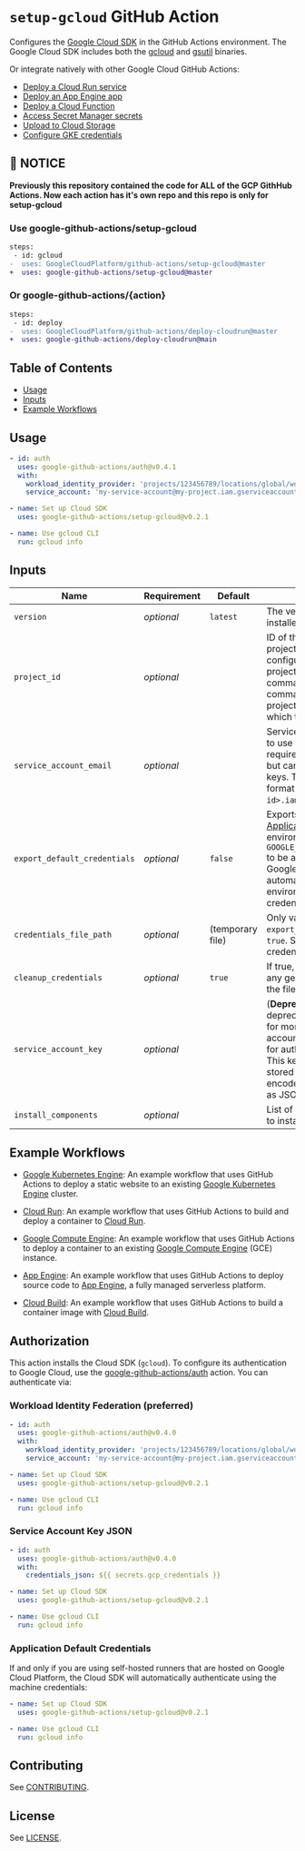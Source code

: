 <!--
 Copyright 2019 Google LLC

 Licensed under the Apache License, Version 2.0 (the "License"); you may not use this file except in
 compliance with the License. You may obtain a copy of the License at

        https://www.apache.org/licenses/LICENSE-2.0

 Unless required by applicable law or agreed to in writing, software distributed under the License
 is distributed on an "AS IS" BASIS, WITHOUT WARRANTIES OR CONDITIONS OF ANY KIND, either express or
 implied. See the License for the specific language governing permissions and limitations under the
 License.
-->

# `setup-gcloud` GitHub Action

Configures the [Google Cloud SDK][sdk] in the GitHub Actions environment. The Google Cloud SDK includes both the [gcloud][gcloud] and
[gsutil][gsutil] binaries.

Or integrate natively with other Google Cloud GitHub Actions:

* [Deploy a Cloud Run service](https://github.com/google-github-actions/deploy-cloudrun)
* [Deploy an App Engine app](https://github.com/google-github-actions/deploy-appengine)
* [Deploy a Cloud Function](https://github.com/google-github-actions/deploy-cloud-functions)
* [Access Secret Manager secrets](https://github.com/google-github-actions/get-secretmanager-secrets)
* [Upload to Cloud Storage](https://github.com/google-github-actions/upload-cloud-storage)
* [Configure GKE credentials](https://github.com/google-github-actions/get-gke-credentials)

## 📢 NOTICE

**Previously this repository contained the code for ALL of the GCP GithHub Actions. Now each
action has it's own repo and this repo is only for setup-gcloud**

### Use google-github-actions/setup-gcloud

```diff
steps:
 - id: gcloud
-  uses: GoogleCloudPlatform/github-actions/setup-gcloud@master
+  uses: google-github-actions/setup-gcloud@master
```

### Or google-github-actions/{action}
```diff
steps:
 - id: deploy
-  uses: GoogleCloudPlatform/github-actions/deploy-cloudrun@master
+  uses: google-github-actions/deploy-cloudrun@main
```

## Table of Contents

* [Usage](#usage)
* [Inputs](#inputs)
* [Example Workflows](#example-workflows)

## Usage

```yaml
- id: auth
  uses: google-github-actions/auth@v0.4.1
  with:
    workload_identity_provider: 'projects/123456789/locations/global/workloadIdentityPools/my-pool/providers/my-provider'
    service_account: 'my-service-account@my-project.iam.gserviceaccount.com'

- name: Set up Cloud SDK
  uses: google-github-actions/setup-gcloud@v0.2.1

- name: Use gcloud CLI
  run: gcloud info
```

## Inputs

| Name          | Requirement | Default | Description |
| ------------- | ----------- | ------- | ----------- |
| `version`     | _optional_  | `latest`| The version of the `gcloud` to be installed. Example: `290.0.1`|
| `project_id`  | _optional_  | | ID of the Google Cloud Platform project. If provided, this will configure `gcloud` to use this project ID by default for commands. Individual commands can still override the project using the `--project` flag which takes precedence. |
| `service_account_email` | _optional_  | | Service account email address to use for authentication. This is required for legacy .p12 keys but can be omitted for JSON keys. This is usually of the format `<name>@<project-id>.iam.gserviceaccount.com`. |
| `export_default_credentials`| _optional_  |`false`| Exports the path to [Default Application Credentials][dac] as the environment variable `GOOGLE_APPLICATION_CREDENTIALS` to be available in later steps. Google Cloud services automatically use this environment variable to find credentials. |
| `credentials_file_path`     | _optional_  | (temporary file) | Only valid when `export_default_credentials` is `true`. Sets the path at which the credentials should be written. |
| `cleanup_credentials` | _optional_ | `true` | If true, the action will remove any generated credentials from the filesystem upon completion. |
| `service_account_key`   | _optional_  | | (**Deprecated**) This input is deprecated. See [auth section](https://github.com/google-github-actions/setup-gcloud#authorization) for more details. The service account key which will be used for authentication credentials. This key should be [created](https://cloud.google.com/iam/docs/creating-managing-service-account-keys) and stored as a [secret](https://help.github.com/en/actions/automating-your-workflow-with-github-actions/creating-and-using-encrypted-secrets). It can be encoded as a [Base64](https://en.wikipedia.org/wiki/Base64) string or as JSON. |
| `install_components` | _optional_  | | List of Cloud SDK components to install |


## Example Workflows

* [Google Kubernetes Engine](./example-workflows/gke/README.md): An example workflow that uses GitHub Actions to deploy a static website to an existing [Google Kubernetes Engine](https://cloud.google.com/kubernetes-engine/) cluster.

* [Cloud Run](./example-workflows/cloud-run/README.md): An example workflow that uses GitHub Actions to build and deploy a container to [Cloud Run](https://cloud.google.com/run/).

* [Google Compute Engine](./example-workflows/gce/README.md): An example workflow that uses GitHub Actions to deploy a container to an existing [Google Compute Engine](https://cloud.google.com/compute-engine/) (GCE) instance.

* [App Engine](./example-workflows/gae/README.md): An example workflow that uses GitHub Actions to deploy source
code to [App Engine](https://cloud.google.com/appengine), a fully managed serverless platform.

* [Cloud Build](./example-workflows/cloud-build/README.md): An example workflow that uses GitHub Actions to build a container image with [Cloud Build](https://cloud.google.com/cloud-build).


## Authorization

This action installs the Cloud SDK (`gcloud`). To configure its authentication to Google Cloud, use the [google-github-actions/auth](https://github.com/google-github-actions/auth) action. You can authenticate via:

### Workload Identity Federation (preferred)

```yaml
- id: auth
  uses: google-github-actions/auth@v0.4.0
  with:
    workload_identity_provider: 'projects/123456789/locations/global/workloadIdentityPools/my-pool/providers/my-provider'
    service_account: 'my-service-account@my-project.iam.gserviceaccount.com'

- name: Set up Cloud SDK
  uses: google-github-actions/setup-gcloud@v0.2.1

- name: Use gcloud CLI
  run: gcloud info
```

### Service Account Key JSON

```yaml
- id: auth
  uses: google-github-actions/auth@v0.4.0
  with:
    credentials_json: ${{ secrets.gcp_credentials }}

- name: Set up Cloud SDK
  uses: google-github-actions/setup-gcloud@v0.2.1

- name: Use gcloud CLI
  run: gcloud info
```

### Application Default Credentials

If and only if you are using self-hosted runners that are hosted on Google Cloud Platform,
the Cloud SDK will automatically authenticate using the machine credentials:

```yaml
- name: Set up Cloud SDK
  uses: google-github-actions/setup-gcloud@v0.2.1

- name: Use gcloud CLI
  run: gcloud info
```


## Contributing

See [CONTRIBUTING](CONTRIBUTING.md).

## License

See [LICENSE](LICENSE).


[github-action]:https://help.github.com/en/categories/automating-your-workflow-with-github-actions
[dac]: https://cloud.google.com/docs/authentication/production
[sdk]: https://cloud.google.com/sdk/
[gcloud]: https://cloud.google.com/sdk/gcloud/
[gsutil]: https://cloud.google.com/storage/docs/gsutil
[sa-iam-docs]: https://cloud.google.com/iam/docs/service-accounts
[sa]: https://cloud.google.com/iam/docs/creating-managing-service-accounts
[wif]: https://cloud.google.com/iam/docs/workload-identity-federation
